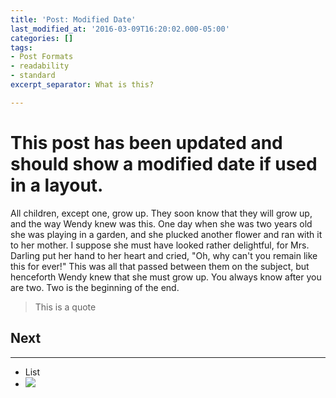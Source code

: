 ```yaml
---
title: 'Post: Modified Date'
last_modified_at: '2016-03-09T16:20:02.000-05:00'
categories: []
tags:
- Post Formats
- readability
- standard
excerpt_separator: What is this?

---
```

# This post has been updated and should show a modified date if used in a layout.

All children, except one, grow up. They soon know that they will grow up, and the way Wendy knew was this. One day when she was two years old she was playing in a garden, and she plucked another flower and ran with it to her mother. I suppose she must have looked rather delightful, for Mrs. Darling put her hand to her heart and cried, "Oh, why can't you remain like this for ever!" This was all that passed between them on the subject, but henceforth Wendy knew that she must grow up. You always know after you are two. Two is the beginning of the end.

> This is a quote

## Next

***

* List
* ![](/images/markup-syntax-highlighting-teaser.jpg)